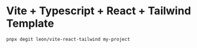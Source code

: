 # Vite + Typescript + React + Tailwind Template

```shell
pnpx degit leon/vite-react-tailwind my-project
```

